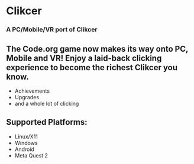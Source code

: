 # Clikcer
### A PC/Mobile/VR port of Clikcer

## The Code.org game now makes its way onto PC, Mobile and VR! Enjoy a laid-back clicking experience to become the richest Clikcer you know.
* Achievements
* Upgrades
* and a whole lot of clicking

## Supported Platforms:
* Linux/X11
* Windows
* Android
* Meta Quest 2
